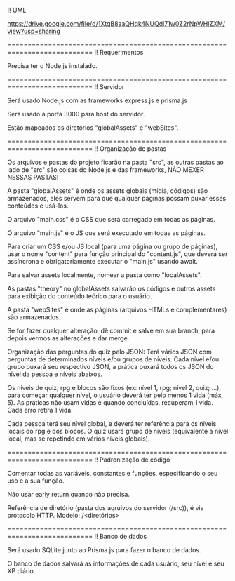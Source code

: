 !! UML

https://drive.google.com/file/d/1XtqB8aaQHqk4NUQdl71w0Z2rNpWHlZXM/view?usp=sharing

===========================================================================
!! Requerimentos

Precisa ter o Node.js instalado.

===========================================================================
!! Servidor

Será usado Node.js com as frameworks express.js e prisma.js

Será usado a porta 3000 para host do servidor.

Estão mapeados os diretórios "globalAssets" e "webSites".

===========================================================================
!! Organização de pastas

Os arquivos e pastas do projeto ficarão na pasta "src", as outras pastas ao lado de "src" são coisas do Node,js e das frameworks, NÃO MEXER NESSAS PASTAS!

A pasta "globalAssets" é onde os assets globais (mídia, códigos) são armazenados, eles servem para que qualquer páginas possam puxar esses conteúdos e usá-los.

O arquivo "main.css" é o CSS que será carregado em todas as páginas. 

O arquivo "main.js" é o JS que será executado em todas as páginas. 

Para criar um CSS e/ou JS local (para uma página ou grupo de páginas), usar o nome "content" para função principal do "content.js", que deverá ser assíncrona e obrigatoriamente executar o "main.js" usando await.

Para salvar assets localmente, nomear a pasta como "localAssets".

As pastas "theory" no globalAssets salvarão os códigos e outros assets para exibição do conteúdo teórico para o usuário.

A pasta "webSites" é onde as páginas (arquivos HTMLs e complementares) são armazenados.

Se for fazer qualquer alteração, dê commit e salve em sua branch, para depois vermos as alterações e dar merge.

Organização das perguntas do quiz pelo JSON:
Terá vários JSON com perguntas de determinados níveis e/ou grupos de níveis. Cada nível e/ou grupo puxará seu respectivo JSON, a prática puxará todos os JSON do nível da pessoa e níveis abaixos.

Os níveis de quiz, rpg e blocos são fixos (ex: nível 1, rpg; nível 2, quiz; ...), para começar qualquer nível, o usuário deverá ter pelo menos 1 vida (máx 5). As práticas não usam vidas e quando concluídas, recuperam 1 vida. Cada erro retira 1 vida.

Cada pessoa terá seu nível global, e deverá ter referência para os níveis locais do rpg e dos blocos. O quiz usará grupo de níveis (equivalente a nível local, mas se repetindo em vários níveis globais).

===========================================================================
!! Padronização de código

Comentar todas as variáveis, constantes e funções, especificando o seu uso e a sua função.

Não usar early return quando não precisa.

Referência de diretório (pasta dos aqruivos do servidor (/src)), é via protocolo HTTP. Modelo: /<diretórios>

===========================================================================
!! Banco de dados

Será usado SQLite junto ao Prisma.js para fazer o banco de dados.

O banco de dados salvará as informações de cada usuário, seu nível e seu XP diário.
